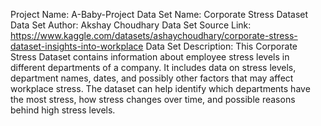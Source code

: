 Project Name: A-Baby-Project
Data Set Name: Corporate Stress Dataset
Data Set Author: Akshay Choudhary
Data Set Source Link: https://www.kaggle.com/datasets/ashaychoudhary/corporate-stress-dataset-insights-into-workplace
Data Set Description: This Corporate Stress Dataset contains information about employee stress levels in different departments of a company. It includes data on stress levels, department names, dates, and possibly other factors that may affect workplace stress. The dataset can help identify which departments have the most stress, how stress changes over time, and possible reasons behind high stress levels.
